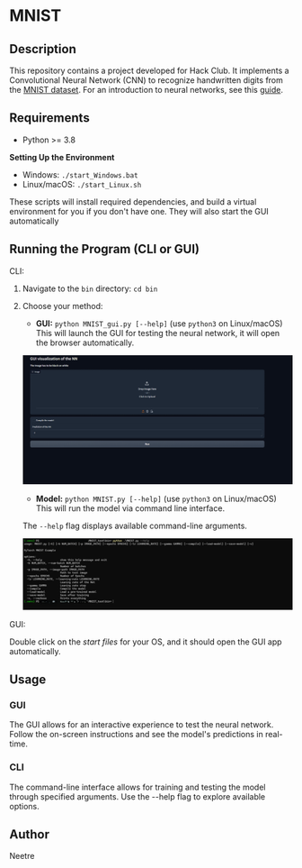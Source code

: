 # MNIST

## Description

This repository contains a project developed for Hack Club. It implements a Convolutional Neural Network (CNN) to recognize handwritten digits from the [MNIST dataset](https://en.wikipedia.org/wiki/MNIST_database). For an introduction to neural networks, see this [guide](https://www.3blue1brown.com/lessons/neural-networks).


## Requirements

* Python >= 3.8

**Setting Up the Environment**

* Windows: `./start_Windows.bat`
* Linux/macOS: `./start_Linux.sh`

These scripts will install required dependencies, and build a virtual environment for you if you don't have one. They will also start the GUI automatically

## Running the Program (CLI or GUI)

CLI:

1. Navigate to the `bin` directory: `cd bin`

2. Choose your method:

   * **GUI:** `python MNIST_gui.py [--help]` (use `python3` on Linux/macOS) <br>
   This will launch the GUI for testing the neural network, it will open the browser automatically.

   ![Image](data/Readme_img/GUI.PNG)

   * **Model:** `python MNIST.py [--help]` (use `python3` on Linux/macOS) <br>
   This will run the model via command line interface.

   The `--help` flag displays available command-line arguments.

   ![Image](data/Readme_img/CLI.PNG)

GUI:

Double click on the *start files* for your OS, and it should open the GUI app automatically.

## Usage

### GUI

The GUI allows for an interactive experience to test the neural network. Follow the on-screen instructions and see the model's predictions in real-time.

### CLI

The command-line interface allows for training and testing the model through specified arguments. Use the --help flag to explore available options.

## Author

Neetre
